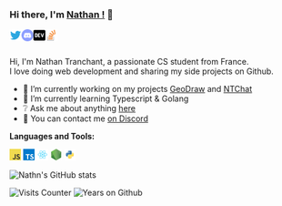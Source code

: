 <!-- markdownlint-disable MD033 -->
<!-- markdownlint-disable MD041 -->

### Hi there, I'm [Nathan !](http://nathn.tech) 👋

<a href="https://twitter.com/natranchant">
  <img align="left" alt="@NaTranchant | Twitter" width="21px" src="https://raw.githubusercontent.com/nathn/nathn/master/assets/twitter-logo.svg" />
</a>
<a href="https://discord.com/users/260041679162048513">
  <img align="left" alt="Nathn's Discord profile" width="21px" src="https://raw.githubusercontent.com/nathn/nathn/master/assets/discord-logo.svg" />
</a>
<a href="https://dev.to/nathn">
  <img align="left" src="https://raw.githubusercontent.com/nathn/nathn/master/assets/dev-logo.svg" alt="Nathan's DEV Profile" height="21" width="21">
</a>
<a href="https://stackoverflow.com/users/13151164/nathn">
  <img align="left" src="https://raw.githubusercontent.com/nathn/nathn/master/assets/stackoverflow-logo.png" alt="Nathn's StackOverflow Profile" height="21" width="21">
</a>
<br />
<br />

Hi, I'm Nathan Tranchant, a passionate CS student from France.<br />
I love doing web development and sharing my side projects on Github.

- 🔭 I’m currently working on my projects [GeoDraw](https://github.com/Nathn/GeoDraw) and [NTChat](https://github.com/Nathn/NTChat)
- 🌱 I’m currently learning Typescript & Golang
- ❔ Ask me about anything [here](https://github.com/Nathn/Nathn/issues)
- 💬 You can contact me [on Discord](https://discord.com/users/260041679162048513)

**Languages and Tools:**

<code><img height="20" src="https://raw.githubusercontent.com/github/explore/80688e429a7d4ef2fca1e82350fe8e3517d3494d/topics/javascript/javascript.png"></code>
<code><img height="20" src="https://raw.githubusercontent.com/github/explore/80688e429a7d4ef2fca1e82350fe8e3517d3494d/topics/typescript/typescript.png"></code>
<code><img height="20" src="https://raw.githubusercontent.com/github/explore/80688e429a7d4ef2fca1e82350fe8e3517d3494d/topics/react/react.png"></code>
<code><img height="20" src="https://raw.githubusercontent.com/github/explore/80688e429a7d4ef2fca1e82350fe8e3517d3494d/topics/nodejs/nodejs.png"></code>
<code><img height="20" src="https://raw.githubusercontent.com/github/explore/5c058a388828bb5fde0bcafd4bc867b5bb3f26f3/topics/python/python.png"></code>

![Nathn's GitHub stats](https://github-readme-stats.vercel.app/api?username=Nathn&show_icons=true&theme=dark&hide=contribs,prs,issues)

![Visits Counter](https://eniepbxd6ioqkta.m.pipedream.net)
![Years on Github](https://badges.pufler.dev/years/Nathn)

<!--
**NthTr/NthTr** is a ✨ _special_ ✨ repository because its `README.md` (this file) appears on your GitHub profile.
